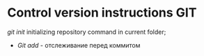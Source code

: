 # Control version instructions GIT
*git init* initializing repository command in current folder;
* *Git add* - отслеживание перед коммитом